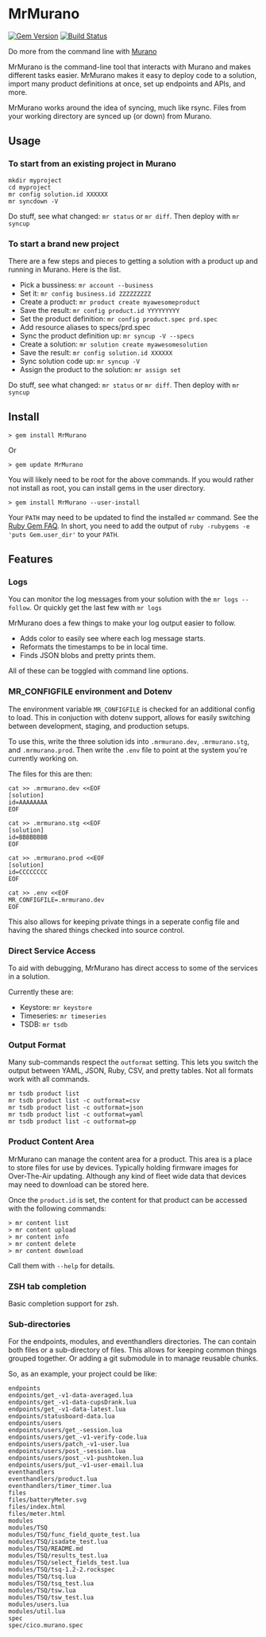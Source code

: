 # MrMurano

[![Gem Version](https://badge.fury.io/rb/MrMurano.svg)](https://badge.fury.io/rb/MrMurano)
[![Build Status](https://travis-ci.org/tadpol/MrMurano.svg?branch=master)](https://travis-ci.org/tadpol/MrMurano)

Do more from the command line with [Murano](https://exosite.com/platform/)

MrMurano is the command-line tool that interacts with Murano and makes different
tasks easier. MrMurano makes it easy to deploy code to a solution, import many
product definitions at once, set up endpoints and APIs, and more.

MrMurano works around the idea of syncing, much like rsync.  Files from your working
directory are synced up (or down) from Murano.

## Usage

### To start from an existing project in Murano
```
mkdir myproject
cd myproject
mr config solution.id XXXXXX
mr syncdown -V
```

Do stuff, see what changed: `mr status` or `mr diff`.
Then deploy with `mr syncup`

### To start a brand new project
There are a few steps and pieces to getting a solution with a product up and
running in Murano. Here is the list.

- Pick a bussiness: `mr account --business`
- Set it: `mr config business.id ZZZZZZZZZ`
- Create a product: `mr product create myawesomeproduct`
- Save the result: `mr config product.id YYYYYYYYY`
- Set the product definition: `mr config product.spec prd.spec`
- Add resource aliases to specs/prd.spec
- Sync the product definition up: `mr syncup -V --specs`
- Create a solution: `mr solution create myawesomesolution`
- Save the result: `mr config solution.id XXXXXX`
- Sync solution code up: `mr syncup -V`
- Assign the product to the solution: `mr assign set`

Do stuff, see what changed: `mr status` or `mr diff`.
Then deploy with `mr syncup`

## Install

```
> gem install MrMurano
```
Or
```
> gem update MrMurano
```

You will likely need to be root for the above commands.  If you would rather not
install as root, you can install gems in the user directory.

```
> gem install MrMurano --user-install
```

Your `PATH` may need to be updated to find the installed `mr` command.  See the
[Ruby Gem FAQ](http://guides.rubygems.org/faqs/#user-install).  In short, you need
to add the output of `ruby -rubygems -e 'puts Gem.user_dir'` to your `PATH`.

## Features

### Logs

You can monitor the log messages from your solution with the `mr logs --follow`.
Or quickly get the last few with `mr logs`

MrMurano does a few things to make your log output easier to follow.
- Adds color to easily see where each log message starts.
- Reformats the timestamps to be in local time.
- Finds JSON blobs and pretty prints them.

All of these can be toggled with command line options.

### MR_CONFIGFILE environment and Dotenv

The environment variable `MR_CONFIGFILE` is checked for an additional config to
load.  This in conjuction with dotenv support, allows for easily switching between
development, staging, and production setups.

To use this, write the three solution ids into `.mrmurano.dev`, `.mrmurano.stg`,
and `.mrmurano.prod`. Then write the `.env` file to point at the system you're
currently working on.

The files for this are then:
```
cat >> .mrmurano.dev <<EOF
[solution]
id=AAAAAAAA
EOF

cat >> .mrmurano.stg <<EOF
[solution]
id=BBBBBBBB
EOF

cat >> .mrmurano.prod <<EOF
[solution]
id=CCCCCCCC
EOF

cat >> .env <<EOF
MR_CONFIGFILE=.mrmurano.dev
EOF
```

This also allows for keeping private things in a seperate config file and having
the shared things checked into source control.

### Direct Service Access

To aid with debugging, MrMurano has direct access to some of the services in a
solution.

Currently these are:
- Keystore: `mr keystore`
- Timeseries: `mr timeseries`
- TSDB: `mr tsdb`

### Output Format

Many sub-commands respect the `outformat` setting.  This lets you switch the output
between YAML, JSON, Ruby, CSV, and pretty tables.  Not all formats work with all
commands.

```
mr tsdb product list
mr tsdb product list -c outformat=csv
mr tsdb product list -c outformat=json
mr tsdb product list -c outformat=yaml
mr tsdb product list -c outformat=pp
```

### Product Content Area

MrMurano can manage the content area for a product.  This area is a place to store
files for use by devices.  Typically holding firmware images for Over-The-Air
updating.  Although any kind of fleet wide data that devices may need to download
can be stored here.

Once the `product.id` is set, the content for that product can be accessed with the
following commands:
```
> mr content list
> mr content upload
> mr content info
> mr content delete
> mr content download
```

Call them with `--help` for details.

### ZSH tab completion

Basic completion support for zsh.

### Sub-directories

For the endpoints, modules, and eventhandlers directories. The can contain both
files or a sub-directory of files.  This allows for keeping common things grouped
together.  Or adding a git submodule in to manage reusable chunks.

So, as an example, your project could be like:
```
endpoints
endpoints/get_-v1-data-averaged.lua
endpoints/get_-v1-data-cupsDrank.lua
endpoints/get_-v1-data-latest.lua
endpoints/statusboard-data.lua
endpoints/users
endpoints/users/get_-session.lua
endpoints/users/get_-v1-verify-code.lua
endpoints/users/patch_-v1-user.lua
endpoints/users/post_-session.lua
endpoints/users/post_-v1-pushtoken.lua
endpoints/users/put_-v1-user-email.lua
eventhandlers
eventhandlers/product.lua
eventhandlers/timer_timer.lua
files
files/batteryMeter.svg
files/index.html
files/meter.html
modules
modules/TSQ
modules/TSQ/func_field_quote_test.lua
modules/TSQ/isadate_test.lua
modules/TSQ/README.md
modules/TSQ/results_test.lua
modules/TSQ/select_fields_test.lua
modules/TSQ/tsq-1.2-2.rockspec
modules/TSQ/tsq.lua
modules/TSQ/tsq_test.lua
modules/TSQ/tsw.lua
modules/TSQ/tsw_test.lua
modules/users.lua
modules/util.lua
spec
spec/cico.murano.spec
```

